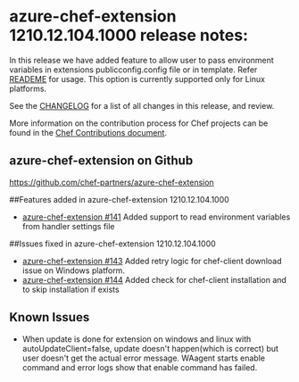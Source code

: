 <!---
This file is reset every time a new release is done. The contents of this file are for the currently unreleased version.

Example Note:

## Example Heading
Details about the thing that changed that needs to get included in the Release Notes in markdown.
-->
# azure-chef-extension 1210.12.104.1000 release notes:
In this release we have added feature to allow user to pass environment variables in extensions publicconfig.config file or in template. Refer [READEME](https://github.com/chef-partners/azure-chef-extension/blob/master/README.md#azure-chef-extension-usage) for usage. This option is currently supported only for Linux platforms.

See the [CHANGELOG](https://github.com/chef-partners/azure-chef-extension/blob/master/CHANGELOG.md) for a list of all changes in this release, and review.

More information on the contribution process for Chef projects can be found in the [Chef Contributions document](https://docs.chef.io/community_contributions.html).

## azure-chef-extension on Github
https://github.com/chef-partners/azure-chef-extension

##Features added in azure-chef-extension 1210.12.104.1000
* [azure-chef-extension #141](https://github.com/chef-partners/azure-chef-extension/pull/141) Added support to read environment variables from handler settings file

##Issues fixed in azure-chef-extension 1210.12.104.1000
* [azure-chef-extension #143](https://github.com/chef-partners/azure-chef-extension/pull/143) Added retry logic for chef-client download issue on Windows platform.
* [azure-chef-extension #144](https://github.com/chef-partners/azure-chef-extension/pull/144) Added check for chef-client installation and to skip installation if exists

## Known Issues
* When update is done for extension on windows and linux with autoUpdateClient=false, update doesn't happen(which is correct) but user doesn't get the actual error message. WAagent starts enable command and error logs show that enable command has failed.
